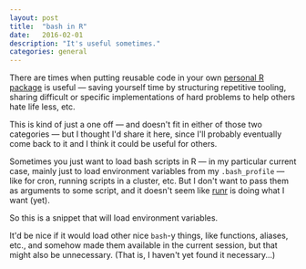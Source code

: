 ```yaml
---
layout: post
title:  "bash in R"
date:   2016-02-01
description: "It's useful sometimes."
categories: general
---
```


There are times when putting reusable code in your own [personal R package](http://hilaryparker.com/2014/04/29/writing-an-r-package-from-scratch/) is useful &mdash; saving yourself time by structuring repetitive tooling, sharing difficult or specific implementations of hard problems to help others hate life less, etc.

This is kind of just a one off &mdash; and doesn't fit in either of those two categories &mdash; but I thought I'd share it here, since I'll probably eventually come back to it and I think it could be useful for others.

Sometimes you just want to load bash scripts in R &mdash; in my particular current case, mainly just to load environment variables from my `.bash_profile` &mdash; like for cron, running scripts in a cluster, etc.  But I don't want to pass them as arguments to some script, and it doesn't seem like [runr](https://github.com/yihui/runr) is doing what I want (yet).

So this is a snippet that will load environment variables.

<script src="https://gist.github.com/drewlanenga/22965c57f560ff85c589.js"></script>

It'd be nice if it would load other nice `bash`-y things, like functions, aliases, etc., and somehow made them available in the current session, but that might also be unnecessary.  (That is, I haven't yet found it necessary...)

